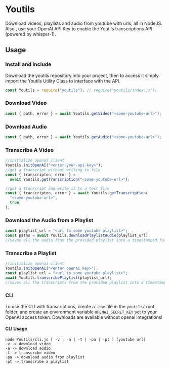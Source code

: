 # Youtils

Download videos, playlists and audio from youtube with urls, all in NodeJS. Also , use your OpenAI API Key to enable the Youtils transcriptions API (powered by whisper-1).

## Usage

### Install and Include

Download the youtils repository into your project, then to access it simply import the Youtils Utility Class to interface with the API.

```javascript
const Youtils = require("youtils"); // require("youtils/index.js");
```

### Download Video

```javascript
const { path, error } = await Youtils.getVideo("<some-youtube-url>");
```

### Download Audio

```javascript
const { path, error } = await Youtils.getAudio("<some-youtube-url>");
```

### Transcribe A Video

```javascript
//initialize openai client
Youtils.initOpenAI("<enter-your-api-key>");
//get a transcript without writing to file
const { transcripton, error } =
  await Youtils.getTranscription("<some-youtube-url>");

//get a transcript and write it to a text file
const { transcripton, error } = await Youtils.getTranscription(
  "<some-youtube-url>",
  true,
);
```

### Download the Audio from a Playlist

```javascript
const playlist_url = "<url to some youtube playlist>";
const paths = await Youtils.downloadPlaylistAudio(playlist_url);
//saves all the audio from the provided playlist into a timestamped folder in the Downloads Directory, returns the paths to all the audio files
```

### Transcribe a Playlist

```javascript
//initialize openai client
Youtils.initOpenAI("<enter openai key>");
const playlist_url = "<url to some youtube playlist>";
await Youtils.transcribePlaylist(playlist_url);
//saves all the transcripts from the provided playlist into a timestamped folder in the Downloads Directory as text files for each video
```

### CLI

To use the CLI with transcriptions, create a `.env` file in the `youtils/` root folder, and create an environment variable `OPENAI_SECRET_KEY` set to your OpenAI access token. Downloads are available without openai integrations!

#### CLI Usage

```
node Youtils/cli.js [ -v | -a | -t | -pa | -pt ] [youtube url]
-v -> download video
-a -> download audio
-t -> transcribe video
-pa -> download audio from playlist
-pt -> transcribe a playlist
```
